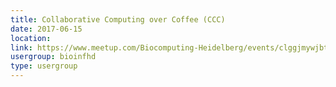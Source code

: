 ```yaml
---
title: Collaborative Computing over Coffee (CCC)
date: 2017-06-15
location: 
link: https://www.meetup.com/Biocomputing-Heidelberg/events/clggjmywjbtb/
usergroup: bioinfhd
type: usergroup
---
```

